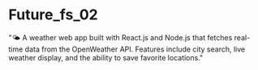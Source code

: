 # Future_fs_02
"🌤 A weather web app built with React.js and Node.js that fetches real-time data from the OpenWeather API. Features include city search, live weather display, and the ability to save favorite locations."
